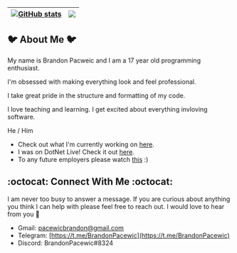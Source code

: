 | <a href="https://github.com/anuraghazra/github-readme-stats"><img align="center" src="https://github-readme-stats.vercel.app/api?username=BrandonPacewic&hide=contribs,issues&count_private=true&theme=github_dark&show_icons=true" alt="GitHub stats" /></a> | <a href="https://github.com/anuraghazra/github-readme-stats"><img align="center" src="https://github-readme-stats.vercel.app/api/top-langs/?username=BrandonPacewic&layout=compact&theme=github_dark&hide=html&langs_count=4"></a> |
| ------------ | ------------ |

## 🐦 About Me 🐦

My name is Brandon Pacweic and I am a 17 year old programming enthusiast. 

I'm obsessed with making everything look and feel professional.

I take great pride in the structure and formatting of my code.

I love teaching and learning. 
I get excited about everything invloving software.

He / Him

- Check out what I'm currently working on [here](https://github.com/users/BrandonPacewic/projects/5?add_cards_query=is%3Aopen).
- I was on DotNet Live! Check it out [here](https://www.youtube.com/watch?v=RS7g-87CJLU).
- To any future employers please watch [this](https://youtu.be/RS7g-87CJLU?t=2848) :)

## :octocat: Connect With Me :octocat:

I am never too busy to answer a message. If you are curious about anything you think I can help with please feel free to reach out. I would love to hear from you 💙

- Gmail: [pacewicbrandon@gmail.com](pacewicbrandon@gmail.com)
- Telegram: [https://t.me/BrandonPacewic](https://t.me/BrandonPacewic)
- Discord: BrandonPacewic#8324
